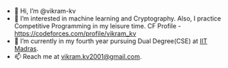 - 👋 Hi, I’m @vikram-kv
- 👀 I’m interested in machine learning and Cryptography. Also, I practice Competitive Programming in my leisure time. CF Profile - https://codeforces.com/profile/vikram_kv
- 🌱 I’m currently in my fourth year pursuing Dual Degree(CSE) at [IIT Madras](https://www.iitm.ac.in/).
- 📫 Reach me at [vikram.kv2001@gmail.com](mailto:vikram.kv2001@gmail.com).

<!---
vikram-kv/vikram-kv is a ✨ special ✨ repository because its `README.md` (this file) appears on your GitHub profile.
You can click the Preview link to take a look at your changes.
--->

